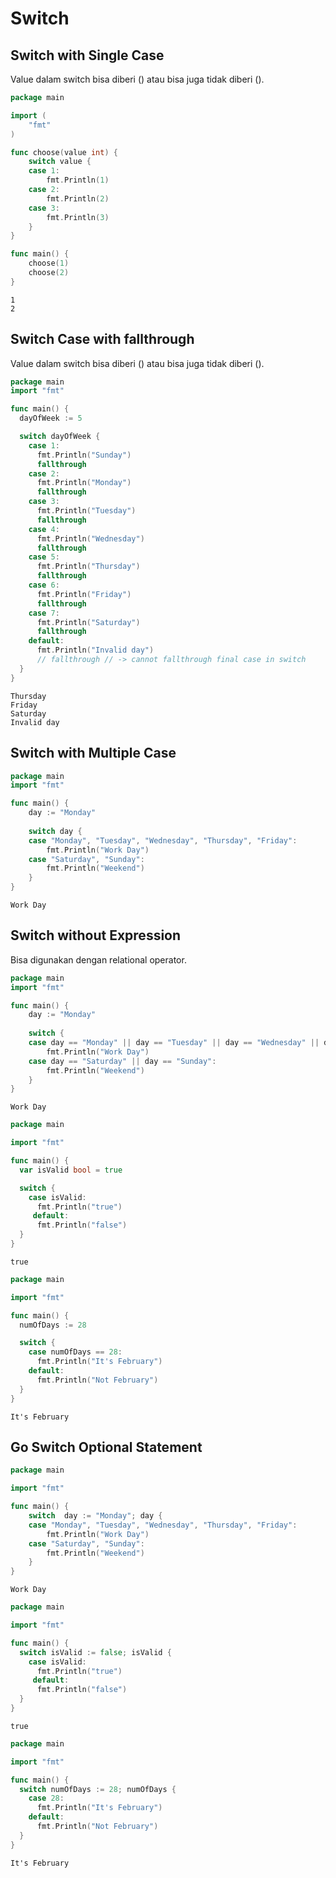 # Switch

## Switch with Single Case

Value dalam switch bisa diberi () atau bisa juga tidak diberi ().

```go
package main

import (
    "fmt"
)

func choose(value int) {
	switch value {
	case 1:
		fmt.Println(1)
	case 2:
		fmt.Println(2)
	case 3:
		fmt.Println(3)
	}
}

func main() {
	choose(1)
	choose(2)
}
```

```
1
2
```

## Switch Case with fallthrough

Value dalam switch bisa diberi () atau bisa juga tidak diberi ().

```go
package main
import "fmt"

func main() {
  dayOfWeek := 5

  switch dayOfWeek {
    case 1:
      fmt.Println("Sunday")
      fallthrough
    case 2:
      fmt.Println("Monday")
      fallthrough
    case 3:
      fmt.Println("Tuesday")
      fallthrough
    case 4:
      fmt.Println("Wednesday")
      fallthrough
    case 5:
      fmt.Println("Thursday")
      fallthrough
    case 6:
      fmt.Println("Friday")
      fallthrough
    case 7:
      fmt.Println("Saturday")
      fallthrough
    default:
      fmt.Println("Invalid day")
      // fallthrough // -> cannot fallthrough final case in switch
  }
}
```

```
Thursday
Friday
Saturday
Invalid day
```

## Switch with Multiple Case

```go
package main
import "fmt"

func main() {
    day := "Monday"
    
    switch day {
    case "Monday", "Tuesday", "Wednesday", "Thursday", "Friday":
        fmt.Println("Work Day")
    case "Saturday", "Sunday":
        fmt.Println("Weekend")
    }
}
```

```
Work Day
```

## Switch without Expression

Bisa digunakan dengan relational operator.&#x20;

```go
package main
import "fmt"

func main() {
    day := "Monday"
    
    switch {
    case day == "Monday" || day == "Tuesday" || day == "Wednesday" || day == "Thursday" || day == "Friday":
        fmt.Println("Work Day")
    case day == "Saturday" || day == "Sunday":
        fmt.Println("Weekend")
    }
}
```

```
Work Day
```

```go
package main

import "fmt"

func main() {
  var isValid bool = true

  switch {
    case isValid:
      fmt.Println("true")
     default:
      fmt.Println("false")
  }
}
```

```
true
```

```go
package main

import "fmt"

func main() {
  numOfDays := 28

  switch {
    case numOfDays == 28:
      fmt.Println("It's February")
    default:
      fmt.Println("Not February")
  }
}
```

```
It's February
```

## Go Switch Optional Statement

```go
package main

import "fmt"

func main() {
    switch  day := "Monday"; day {
    case "Monday", "Tuesday", "Wednesday", "Thursday", "Friday":
        fmt.Println("Work Day")
    case "Saturday", "Sunday":
        fmt.Println("Weekend")
    }
}
```

```
Work Day
```

```go
package main

import "fmt"

func main() {
  switch isValid := false; isValid {
    case isValid:
      fmt.Println("true")
     default:
      fmt.Println("false")
  }
}
```

```
true
```

```go
package main

import "fmt"

func main() {
  switch numOfDays := 28; numOfDays {
    case 28:
      fmt.Println("It's February")
    default:
      fmt.Println("Not February")
  }
}
```

```
It's February
```
